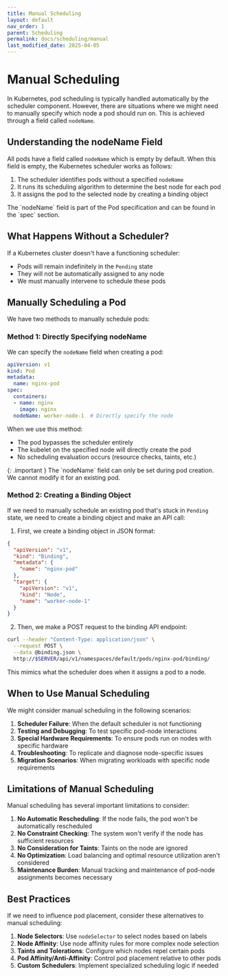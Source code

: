```yaml
---
title: Manual Scheduling
layout: default
nav_order: 1
parent: Scheduling
permalink: docs/scheduling/manual
last_modified_date: 2025-04-05
---
```


# Manual Scheduling

In Kubernetes, pod scheduling is typically handled automatically by the scheduler component. However, there are situations where we might need to manually specify which node a pod should run on. This is achieved through a field called `nodeName`.

## Understanding the nodeName Field

All pods have a field called `nodeName` which is empty by default. When this field is empty, the Kubernetes scheduler works as follows:

1. The scheduler identifies pods without a specified `nodeName`
2. It runs its scheduling algorithm to determine the best node for each pod
3. It assigns the pod to the selected node by creating a binding object

<div markdown="block" class="note">
The `nodeName` field is part of the Pod specification and can be found in the `spec` section.
</div>

## What Happens Without a Scheduler?

If a Kubernetes cluster doesn't have a functioning scheduler:

- Pods will remain indefinitely in the `Pending` state
- They will not be automatically assigned to any node
- We must manually intervene to schedule these pods

## Manually Scheduling a Pod

We have two methods to manually schedule pods:

### Method 1: Directly Specifying nodeName

We can specify the `nodeName` field when creating a pod:

```yaml
apiVersion: v1
kind: Pod
metadata:
  name: nginx-pod
spec:
  containers:
  - name: nginx
    image: nginx
  nodeName: worker-node-1  # Directly specify the node
```

When we use this method:

- The pod bypasses the scheduler entirely
- The kubelet on the specified node will directly create the pod
- No scheduling evaluation occurs (resource checks, taints, etc.)

<div markdown="block">
{: .important }
The `nodeName` field can only be set during pod creation. We cannot modify it for an existing pod.
</div>

### Method 2: Creating a Binding Object

If we need to manually schedule an existing pod that's stuck in `Pending` state, we need to create a binding object and make an API call:

1. First, we create a binding object in JSON format:

```json
{
  "apiVersion": "v1",
  "kind": "Binding",
  "metadata": {
    "name": "nginx-pod"
  },
  "target": {
    "apiVersion": "v1",
    "kind": "Node",
    "name": "worker-node-1"
  }
}
```

2. Then, we make a POST request to the binding API endpoint:

```bash
curl --header "Content-Type: application/json" \
  --request POST \
  --data @binding.json \
  http://$SERVER/api/v1/namespaces/default/pods/nginx-pod/binding/
```

This mimics what the scheduler does when it assigns a pod to a node.

## When to Use Manual Scheduling

We might consider manual scheduling in the following scenarios:

1. **Scheduler Failure**: When the default scheduler is not functioning
2. **Testing and Debugging**: To test specific pod-node interactions
3. **Special Hardware Requirements**: To ensure pods run on nodes with specific hardware
4. **Troubleshooting**: To replicate and diagnose node-specific issues
5. **Migration Scenarios**: When migrating workloads with specific node requirements

## Limitations of Manual Scheduling

Manual scheduling has several important limitations to consider:

1. **No Automatic Rescheduling**: If the node fails, the pod won't be automatically rescheduled
2. **No Constraint Checking**: The system won't verify if the node has sufficient resources
3. **No Consideration for Taints**: Taints on the node are ignored
4. **No Optimization**: Load balancing and optimal resource utilization aren't considered
5. **Maintenance Burden**: Manual tracking and maintenance of pod-node assignments becomes necessary

## Best Practices

If we need to influence pod placement, consider these alternatives to manual scheduling:

1. **Node Selectors**: Use `nodeSelector` to select nodes based on labels
2. **Node Affinity**: Use node affinity rules for more complex node selection
3. **Taints and Tolerations**: Configure which nodes repel certain pods
4. **Pod Affinity/Anti-Affinity**: Control pod placement relative to other pods
5. **Custom Schedulers**: Implement specialized scheduling logic if needed